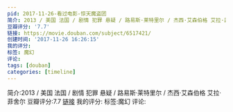 ```yaml
---
pid: 2017-11-26-看过电影-惊天魔盗团
简介: 2013 / 美国 法国 / 剧情 犯罪 悬疑 / 路易斯·莱特里尔 / 杰西·艾森伯格 艾拉·菲舍尔
豆瓣评分: '7.7'
链接: https://movie.douban.com/subject/6517421/
创建时间: '2017-11-26 16:26:15'
我的评分:
标签: 魔幻
评论:
tags: [douban]
categories: [timeline]
---
```

简介:2013 / 美国 法国 / 剧情 犯罪 悬疑 / 路易斯·莱特里尔 / 杰西·艾森伯格 艾拉·菲舍尔
豆瓣评分:7.7
[链接](https://movie.douban.com/subject/6517421/)
我的评分:
标签:魔幻
评论:
